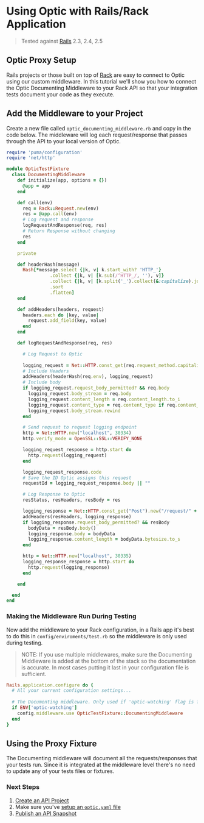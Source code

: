 # Using Optic with Rails/Rack Application
> Tested against [Rails](https://expressjs.com/) 2.3, 2.4, 2.5

## Optic Proxy Setup
Rails projects or those built on top of [Rack](https://rack.github.io/) are easy to connect to Optic using our custom middleware. In this tutorial we'll show you how to connect the Optic Documenting Middleware to your Rack API so that your integration tests document your code as they execute. 

## Add the Middleware to your Project
Create a new file called `optic_documenting_middleware.rb` and copy in the code below. The middleware will log each request/response that passes through the API to your local version of Optic. 

```ruby
require 'puma/configuration'
require 'net/http'

module OpticTestFixture
  class DocumentingMiddleware
    def initialize(app, options = {})
      @app = app
    end

    def call(env)
      req = Rack::Request.new(env)
      res = @app.call(env)
      # Log request and response
      logRequestAndResponse(req, res)
      # Return Response without changing
      res
    end

    private

    def headerHash(message)
      Hash[*message.select {|k, v| k.start_with? 'HTTP_'}
                .collect {|k, v| [k.sub(/^HTTP_/, ''), v]}
                .collect {|k, v| [k.split('_').collect(&:capitalize).join('-'), v]}
                .sort
                .flatten]
    end

    def addHeaders(headers, request)
      headers.each do |key, value|
        request.add_field(key, value)
      end
    end

    def logRequestAndResponse(req, res)

      # Log Request to Optic
      
      logging_request = Net::HTTP.const_get(req.request_method.capitalize).new(req.fullpath)
      # Include Headers
      addHeaders(headerHash(req.env), logging_request)
      # Include body
      if logging_request.request_body_permitted? && req.body
        logging_request.body_stream = req.body
        logging_request.content_length = req.content_length.to_i
        logging_request.content_type = req.content_type if req.content_type
        logging_request.body_stream.rewind
      end

      # Send request to request logging endpoint
      http = Net::HTTP.new("localhost", 30334)
      http.verify_mode = OpenSSL::SSL::VERIFY_NONE

      logging_request_response = http.start do
        http.request(logging_request)
      end

      logging_request_response.code
      # Save the ID Optic assigns this request
      requestId = logging_request_response.body || ""

      # Log Response to Optic
      resStatus, resHeaders, resBody = res

      logging_response = Net::HTTP.const_get("Post").new("/request/" + requestId + "/status/" + resStatus.to_s)
      addHeaders(resHeaders, logging_response)
      if logging_response.request_body_permitted? && resBody
        bodyData = resBody.body()
        logging_response.body = bodyData
        logging_response.content_length = bodyData.bytesize.to_s
      end

      http = Net::HTTP.new("localhost", 30335)
      logging_response_response = http.start do
        http.request(logging_response)
      end

    end

  end
end
```

### Making the Middleware Run During Testing
Now add the middleware to your Rack configuration, in a Rails app it's best to do this in `config/enviroments/test.rb` so the middleware is only used during testing. 

> NOTE: If you use multiple middlewares, make sure the Documenting Middleware is added at the bottom of the stack so the documentation is accurate. In most cases putting it last in your configuration file is sufficient. 

```ruby
Rails.application.configure do {
  # All your current configuration settings...
  
  # The Documenting middleware. Only used if 'optic-watching' flag is found in ENV. 
  if ENV['optic-watching']
    config.middleware.use OpticTestFixture::DocumentingMiddleware
  end
}
``` 

## Using the Proxy Fixture
The Documenting middleware will document all the requests/responses that your tests run. Since it is integrated at the middleware level there's no need to update any of your tests files or fixtures. 

### Next Steps
1. [Create an API Project](setup/adding-apis.md)
2. Make sure you've [setup an `optic.yaml` file](setup/project-setup.md)
3. [Publish an API Snapshot](setup/publishing-snapshots.md)
